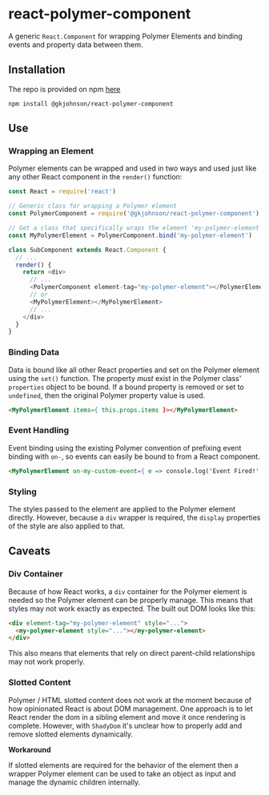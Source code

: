 # react-polymer-component

A generic `React.Component` for wrapping Polymer Elements and binding events and property data between them.

## Installation
The repo is provided on npm [here](https://www.npmjs.com/package/@gkjohnson/react-polymer-component)
```
npm install @gkjohnson/react-polymer-component
```

## Use
### Wrapping an Element

Polymer elements can be wrapped and used in two ways and used just like any other React component in the `render()` function:

``` javascript
const React = require('react')

// Generic class for wrapping a Polymer element
const PolymerComponent = require('@gkjohnson/react-polymer-component')

// Get a class that specifically wraps the element 'my-polymer-element'
const MyPolymerElement = PolymerComponent.bind('my-polymer-element')

class SubComponent extends React.Component {
  // ...
  render() {
    return <div>
      // ...
      <PolymerComponent element-tag="my-polymer-element"></PolymerElement>
      // or
      <MyPolymerElement></MyPolymerElement>
      // ...
    </div>
  }
}
```

### Binding Data

Data is bound like all other React properties and set on the Polymer element using the `set()` function. The property _must_ exist in the Polymer class' `properties` object to be bound. If a bound property is removed or set to `undefined`, then the original Polymer property value is used.

```html
<MyPolymerElement items={ this.props.items }></MyPolymerElement>
```

### Event Handling

Event binding using the existing Polymer convention of prefixing event binding with `on-`, so events can easily be bound to from a React component.

```html
<MyPolymerElement on-my-custom-event={ e => console.log('Event Fired!', e) }></MyPolymerElement>
```

### Styling

The styles passed to the element are applied to the Polymer element directly. However, because a `div` wrapper is required, the `display` properties of the style are also applied to that.

## Caveats

### Div Container

Because of how React works, a `div` container for the Polymer element is needed so the Polymer element can be properly manage. This means that styles may not work exactly as expected. The built out DOM looks like this:

```html
<div element-tag="my-polymer-element" style="...">
  <my-polymer-element style="..."></my-polymer-element>
</div>
```

This also means that elements that rely on direct parent-child relationships may not work properly.

### Slotted Content

Polymer / HTML slotted content does not work at the moment because of how opinionated React is about DOM management. One approach is to let React render the dom in a sibling element and move it once rendering is complete. However, with `ShadyDom` it's unclear how to properly add and remove slotted elements dynamically.

**Workaround**

If slotted elements are required for the behavior of the element then a wrapper Polymer element can be used to take an object as input and manage the dynamic children internally.
